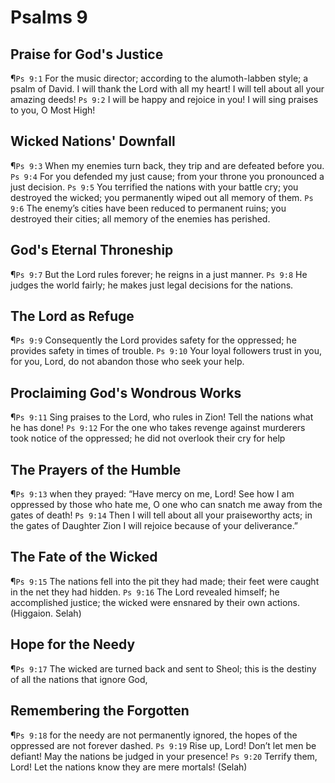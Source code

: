 # Psalms 9

## Praise for God's Justice
¶`Ps 9:1` For the music director; according to the alumoth-labben style; a psalm of David. I will thank the Lord with all my heart! I will tell about all your amazing deeds!
`Ps 9:2` I will be happy and rejoice in you! I will sing praises to you, O Most High!

## Wicked Nations' Downfall
¶`Ps 9:3` When my enemies turn back, they trip and are defeated before you.
`Ps 9:4` For you defended my just cause; from your throne you pronounced a just decision.
`Ps 9:5` You terrified the nations with your battle cry; you destroyed the wicked; you permanently wiped out all memory of them.
`Ps 9:6` The enemy’s cities have been reduced to permanent ruins; you destroyed their cities; all memory of the enemies has perished.

## God's Eternal Throneship
¶`Ps 9:7` But the Lord rules forever; he reigns in a just manner.
`Ps 9:8` He judges the world fairly; he makes just legal decisions for the nations.

## The Lord as Refuge
¶`Ps 9:9` Consequently the Lord provides safety for the oppressed; he provides safety in times of trouble.
`Ps 9:10` Your loyal followers trust in you, for you, Lord, do not abandon those who seek your help.

## Proclaiming God's Wondrous Works
¶`Ps 9:11` Sing praises to the Lord, who rules in Zion! Tell the nations what he has done!
`Ps 9:12` For the one who takes revenge against murderers took notice of the oppressed; he did not overlook their cry for help

## The Prayers of the Humble
¶`Ps 9:13` when they prayed: “Have mercy on me, Lord! See how I am oppressed by those who hate me, O one who can snatch me away from the gates of death!
`Ps 9:14` Then I will tell about all your praiseworthy acts; in the gates of Daughter Zion I will rejoice because of your deliverance.”

## The Fate of the Wicked
¶`Ps 9:15` The nations fell into the pit they had made; their feet were caught in the net they had hidden.
`Ps 9:16` The Lord revealed himself; he accomplished justice; the wicked were ensnared by their own actions. (Higgaion. Selah)

## Hope for the Needy
¶`Ps 9:17` The wicked are turned back and sent to Sheol; this is the destiny of all the nations that ignore God,

## Remembering the Forgotten
¶`Ps 9:18` for the needy are not permanently ignored, the hopes of the oppressed are not forever dashed.
`Ps 9:19` Rise up, Lord! Don’t let men be defiant! May the nations be judged in your presence!
`Ps 9:20` Terrify them, Lord! Let the nations know they are mere mortals! (Selah)
